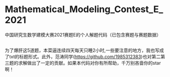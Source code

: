 # Mathematical_Modeling_Contest_E_2021
中国研究生数学建模大赛2021赛题E的个人解题代码（已包含赛题与赛题数据）
## 
为了爆肝这5道题，本菜逼连续四天每天只睡2小时,一些要注意的地方，我也写成了txt的标题形式。此外，范涛同学(https://github.com/1985312383)也对第二第三题的求解做出了一定的贡献。如果本代码对你有所帮助，千万别吝啬你的star啊！
